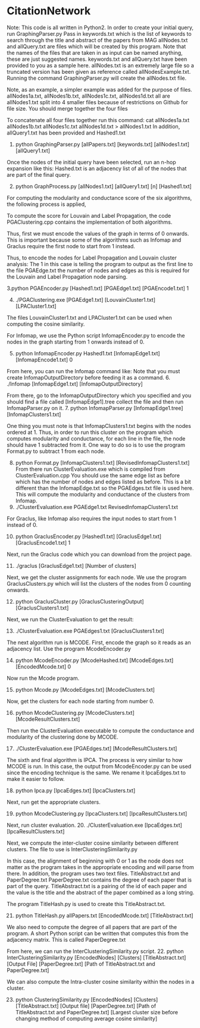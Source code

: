 # CitationNetwork
Note: This code is all written in Python2.
In order to create your initial query, run GraphingParser.py
Pass in keywords.txt which is the list of keywords to search through the title and abstract of the papers from MAG
allNodes.txt and allQuery.txt are files which will be created by this program.
Note that the names of the files that are taken in as input can be named anything, these are just suggested names.
keywords.txt and allQuery.txt have been provided to you as a sample here. allNodes.txt is an extremely large file so a truncated version has been given as reference called allNodesExample.txt. Running the command GraphingParser.py will create the allNodes.txt file.

Note, as an example, a simpler example was added for the purpose of files. allNodes1a.txt, allNodes1b.txt, allNodes1c.txt, allNodes1d.txt all are allNodes1.txt split into 4 smaller files because of restrictions on Github for file size. You should merge together the four files 

To concatenate all four files together run this command:
cat allNodes1a.txt allNodes1b.txt allNodes1c.txt allNodes1d.txt > allNodes1.txt
In addition, allQuery1.txt has been provided and Hashed1.txt
1. python GraphingParser.py [allPapers.txt] [keywords.txt] [allNodes1.txt] [allQuery1.txt]

Once the nodes of the initial query have been selected, run an n-hop expansion like this:
Hashed.txt is an adjacency list of all of the nodes that are part of the final query.


2. python GraphProcess.py [allNodes1.txt] [allQuery1.txt] [n] [Hashed1.txt]

For computing the modularity and conductance score of the six algorithms, the following process is applied,

To compute the score for Louvain and Label Propagation, the code PGAClustering.cpp contains the implementation of
both algorithms.

Thus, first we must encode the values of the graph in terms of 0 onwards. This is important because some of the algorithms
such as Infomap and Graclus require the first node to start from 1 instead.

Thus, to encode the nodes for Label Propagation and Louvain cluster analysis:
The 1 in this case is telling the program to output as the first line to the file PGAEdge.txt the number of nodes and edges
as this is required for the Louvain and Label Propagation node parsing.

3.python PGAEncoder.py [Hashed1.txt] [PGAEdge1.txt] [PGAEncode1.txt] 1

4. ./PGAClustering.exe [PGAEdge1.txt] [LouvainCluster1.txt] [LPACluster1.txt]

The files LouvainCluster1.txt and LPACluster1.txt can be used when computing the cosine similarity.


For Infomap, we use the Python script InfomapEncoder.py to encode the nodes in the graph starting from 1 onwards instead of 0.

5. python InfomapEncoder.py Hashed1.txt [InfomapEdge1.txt] [InfomapEncode1.txt] 0

From here, you can run the Infomap command like:
Note that you must create InfomapOutputDirectory before feeding it as a command.
6. ./Infomap [InfomapEdge1.txt] [InfomapOutputDirectory]

From there, go to the InfomapOutputDirectory which you specified and you should find a file called [InfomapEdge1].tree
collect the file and then run InfomapParser.py on it.
7. python InfomapParser.py [InfomapEdge1.tree] [InfomapClusters1.txt]

One thing you must note is that InfomapClusters1.txt begins with the nodes ordered at 1. Thus, in order to run this cluster
on the program which computes modularity and conductance, for each line in the file, the node should have 1 subtracted from it.
One way to do so is to use the program Format.py to subtract 1 from each node.

8. python Format.py [InfomapClusters1.txt] [RevisedInfomapClusters1.txt]
From there run ClusterEvaluation.exe which is compiled from ClusterEvaluation.cpp
You should use the same edge list as before which has the number of nodes and edges listed as before. This is a bit different
than the InfomapEdge.txt so the PGAEdges.txt file is used here. This will compute the modularity and conductance of the clusters
from Infomap.
9. ./ClusterEvaluation.exe PGAEdge1.txt RevisedInfomapClusters1.txt

For Graclus, like Infomap also requires the input nodes to start from 1 instead of 0.

10. python GraclusEncoder.py [Hashed1.txt] [GraclusEdge1.txt] [GraclusEncode1.txt] 1

Next, run the Graclus code which you can download from the project page.

11. ./graclus [GraclusEdge1.txt] [Number of clusters]

Next, we get the cluster assignments for each node. We use the program GraclusClusters.py which will
list the clusters of the nodes from 0 counting onwards.

12. python GraclusCluster.py [GraclusClusteringOutput] [GraclusClusters1.txt]

Next, we run the ClusterEvaluation to get the result:

13. ./ClusterEvaluation.exe PGAEdges1.txt [GraclusClusters1.txt]

The next algorithm run is MCODE. First, encode the graph so it reads as an adjacency list.
Use the program McodeEncoder.py

14. python McodeEncoder.py [McodeHashed.txt] [McodeEdges.txt] [EncodedMcode.txt] 0

Now run the Mcode program.

15. python Mcode.py [McodeEdges.txt] [McodeClusters.txt]

Now, get the clusters for each node starting from number 0.

16. python McodeClustering.py [McodeClusters.txt] [McodeResultClusters.txt]

Then run the ClusterEvaluation executable to compute the conductance and modularity of the clustering done by MCODE.

17. ./ClusterEvaluation.exe [PGAEdges.txt] [McodeResultClusters.txt]

The sixth and final algorithm is IPCA. The process is very similar to how MCODE is run.
In this case, the output from McodeEncoder.py can be used since the encoding technique is the same.
We rename it IpcaEdges.txt to make it easier to follow.

18. python Ipca.py [IpcaEdges.txt] [IpcaClusters.txt]

Next, run get the appropriate clusters.

19. python McodeClustering.py [IpcaClusters.txt] [IpcaResultClusters.txt]

Next, run cluster evaluation.
20. ./ClusterEvaluation.exe [IpcaEdges.txt] [IpcaResultClusters.txt]

Next, we compute the inter-cluster cosine similarity between different clusters.
The file to use is InterClusteringSimilarity.py

In this case, the alignment of beginning with 0 or 1 as the node does not matter as the program takes in the appropriate encoding
and will parse from there.
In addition, the program uses two text files. TitleAbstract.txt and PaperDegree.txt
PaperDegree.txt contains the degree of each paper that is part of the query.
TitleAbstract.txt is a pairing of the id of each paper and the value is the title and the abstract of the paper combined as a long string.

The program TitleHash.py is used to create this TitleAbstract.txt.

21. python TitleHash.py allPapers.txt [EncodedMcode.txt] [TitleAbstract.txt]

We also need to compute the degree of all papers that are part of the program. A short Python script can be written that
computes this from the adjacency matrix.
This is called PaperDegree.txt

From here, we can run the InterClusteringSimilarity.py script.
22. python InterClusteringSimilarity.py [EncodedNodes] [Clusters] [TitleAbstract.txt] [Output File] [PaperDegree.txt] [Path of TitleAbstract.txt and PaperDegree.txt]

We can also compute the Intra-cluster cosine similarity within the nodes in a cluster.

23. python ClusteringSimilarity.py [EncodedNodes] [Clusters] [TitleAbstract.txt] [Output file] [PaperDegree.txt] [Path of TitleAbstract.txt and PaperDegree.txt] [Largest cluster size before changing method of computing average cosine similarity]


